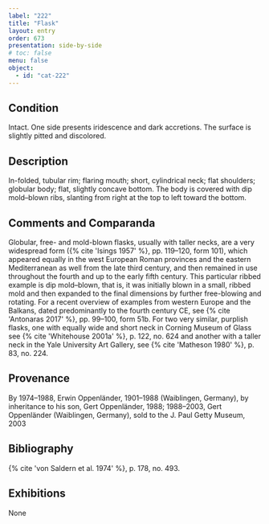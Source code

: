 ```yaml
---
label: "222"
title: "Flask"
layout: entry
order: 673
presentation: side-by-side
# toc: false
menu: false
object:
  - id: "cat-222"
---
```


## Condition

Intact. One side presents iridescence and dark accretions. The surface is slightly pitted and discolored.

## Description

In-folded, tubular rim; flaring mouth; short, cylindrical neck; flat shoulders; globular body; flat, slightly concave bottom. The body is covered with dip mold–blown ribs, slanting from right at the top to left toward the bottom.

## Comments and Comparanda

Globular, free- and mold-blown flasks, usually with taller necks, are a very widespread form ({% cite 'Isings 1957' %}, pp. 119–120, form 101), which appeared equally in the west European Roman provinces and the eastern Mediterranean as well from the late third century, and then remained in use throughout the fourth and up to the early fifth century. This particular ribbed example is dip mold–blown, that is, it was initially blown in a small, ribbed mold and then expanded to the final dimensions by further free-blowing and rotating. For a recent overview of examples from western Europe and the Balkans, dated predominantly to the fourth century CE, see {% cite 'Antonaras 2017' %}, pp. 99–100, form 51b. For two very similar, purplish flasks, one with equally wide and short neck in Corning Museum of Glass see {% cite 'Whitehouse 2001a' %}, p. 122, no. 624 and another with a taller neck in the Yale University Art Gallery, see {% cite 'Matheson 1980' %}, p. 83, no. 224.

## Provenance

By 1974–1988, Erwin Oppenländer, 1901–1988 (Waiblingen, Germany), by inheritance to his son, Gert Oppenländer, 1988; 1988–2003, Gert Oppenländer (Waiblingen, Germany), sold to the J. Paul Getty Museum, 2003

## Bibliography

{% cite 'von Saldern et al. 1974' %}, p. 178, no. 493.

## Exhibitions

None